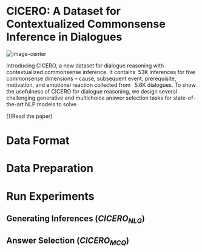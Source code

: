 # CICERO: A Dataset for Contextualized Commonsense Inference in Dialogues

![image-center](https://declare-lab.net/assets/images/resources/cicero.png)


Introducing CICERO, a new dataset for dialogue reasoning with contextualized commonsense inference. It contains 53K inferences for five commonsense dimensions – cause, subsequent event, prerequisite, motivation, and emotional reaction collected from  5.6K dialogues. To show the usefulness of CICERO for dialogue reasoning, we design several challenging generative and multichoice answer selection tasks for state-of-the-art NLP models to solve.

[](Read the paper)

# Data Format

# Data Preparation

# Run Experiments

## Generating Inferences ($CICERO_{NLG}$)

## Answer Selection ($CICERO_{MCQ}$)
